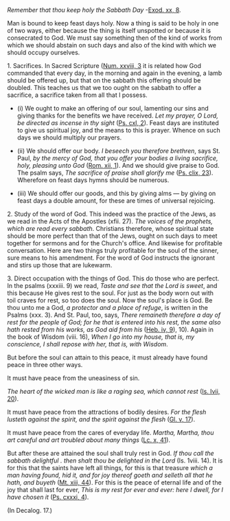 
_Remember that thou keep holy the Sabbath Day_ -[Exod. xx, 8](https://vulgata.online/bible/Exod.xx?ed=DR2&vfn=DR2.Exod.xx.8:vs).

Man is bound to keep feast days holy. Now a thing is said to be holy in one of two ways, either because the thing is itself unspotted or because it is consecrated to God. We must say something then of the kind of works from which we should abstain on such days and also of the kind with which we should occupy ourselves.

1\. Sacrifices. In Sacred Scripture ([Num. xxviii, 3](https://vulgata.online/bible/Num.xxviii?ed=DR2&vfn=DR2.Num.xxviii.3:vs) it is related how God commanded that every day, in the morning and again in the evening, a lamb should be offered up, but that on the sabbath this offering should be doubled. This teaches us that we too ought on the sabbath to offer a sacrifice, a sacrifice taken from all that I possess.

- (i) We ought to make an offering of our soul, lamenting our sins and giving thanks for the benefits we have received. _Let my prayer, O Lord, be directed as incense in thy sight_ ([Ps. cxl, 2](https://vulgata.online/bible/Ps.cxl?ed=DR2&vfn=DR2.Ps.cxl.2:vs)). Feast days are instituted to give us spiritual joy, and the means to this is prayer. Whence on such days we should multiply our prayers.

- (ii) We should offer our body. _I beseech you therefore brethren_, says St. Paul, _by the mercy of God, that you offer your bodies a living sacrifice, holy, pleasing unto God_ ([Rom. xii, 1](https://vulgata.online/bible/Rom.xii?ed=DR2&vfn=DR2.Rom.xii.1:vs)). And we should give praise to God. The psalm says, _The sacrifice of praise shall glorify me_ ([Ps. clix, 23](https://vulgata.online/bible/Ps.clix?ed=DR2&vfn=DR2.Ps.clix.23:vs)). Wherefore on feast days hymns should be numerous.

- (iii) We should offer our goods, and this by giving alms — by giving on feast days a double amount, for these are times of universal rejoicing.

2\. Study of the word of God. This indeed was the practice of the Jews, as we read in the Acts of the Apostles (xfii. 27). _The voices of the prophets, which are read every sabbath_. Christians therefore, whose spiritual state should be more perfect than that of the Jews, ought on such days to meet together for sermons and for the Church's office. And likewise for profitable conversation. Here are two things truly profitable for the soul of the sinner, sure means to his amendment. For the word of God instructs the ignorant and stirs up those that are lukewarm.

3\. Direct occupation with the things of God. This do those who are perfect. In the psalms (xxxiii. 9) we read, _Taste and see that the Lord is sweet_, and this because He gives rest to the soul. For just as the body worn out with toil craves for rest, so too does the soul. Now the soul's place is God. Be thou unto me a God, _a protector and a place of refuge_, is written in the Psalms (xxx. 3). And St. Paul, too, says, _There remaineth therefore a day of rest for the people of God; for he that is entered into his rest, the same also hath rested from his works, as God aid from his_ ([Heb. iv, 9](https://vulgata.online/bible/Heb.iv?ed=DR2&vfn=DR2.Heb.iv.9:vs)), 10). Again in the book of Wisdom (viii. 16), _When I go into my house, that is, my conscience, I shall repose with her, that is, with Wisdom_.

But before the soul can attain to this peace, it must already have found peace in three other ways.

It must have peace from the uneasiness of sin.

_The heart of the wicked man is like a raging sea, which cannot rest_ ([Is. Ivii, 20](https://vulgata.online/bible/Is.Ivii?ed=DR2&vfn=DR2.Is.Ivii.20:vs)).

It must have peace from the attractions of bodily desires. _For the flesh lusteth against the spirit, and the spirit against the flesh_ ([Gl. v, 17](https://vulgata.online/bible/Gl.v?ed=DR2&vfn=DR2.Gl.v.17:vs)).

It must have peace from the cares of everyday life. _Martha, Martha, thou art careful and art troubled about many things_ ([Lc. x, 41](https://vulgata.online/bible/Lc.x?ed=DR2&vfn=DR2.Lc.x.41:vs)).

But after these are attained the soul shall truly rest in God. _If thou call the sabbath delightful . then shalt thou be delighted in the Lord_ (Is. 1viii. 14). It is for this that the saints have left all things, for this is that treasure _which a man having found, hid it, and for joy thereof goeth and selleth all that he hath, and buyeth_ ([Mt. xiii, 44](https://vulgata.online/bible/Mt.xiii?ed=DR2&vfn=DR2.Mt.xiii.44:vs)). For this is the peace of eternal life and of the joy that shall last for ever, _This is my rest for ever and ever: here I dwell, for I have chosen it_ ([Ps. cxxxi, 4](https://vulgata.online/bible/Ps.cxxxi?ed=DR2&vfn=DR2.Ps.cxxxi.4:vs)).

(In Decalog. 17.)

